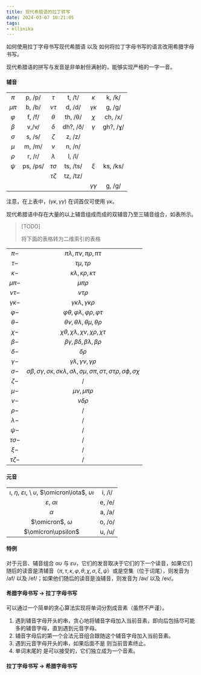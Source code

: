 ```yaml
---
title: 现代希腊语的拉丁转写
date: 2024-03-07 10:21:05
tags:
- ellinika
---
```


如何使用拉丁字母书写现代希腊语 以及 如何将拉丁字母书写的语言改用希腊字母书写。

<!-- more -->

现代希腊语的拼写与发音是非单射但满射的，能够实现严格的一字一音。

#### 辅音

|||||||
|:-:|:-:|:-:|:-:|:-:|:-:
$\pi$ | p, /p/ | $\tau$ | t, /t/ | $\kappa$ | k, /k/
$\mu \pi$ | b, /b/ |$\nu \tau$ | d, /d/ | $\gamma \kappa$ | g, /ɡ/
$\varphi$ | f, /f/ | $\theta$ | th, /θ/ | $\chi$ | ch, /x/
$\beta$ | v,/v/ | $\delta$ | dh?, /ð/ | $\gamma$ | gh?, /ɣ/
$\sigma$ | s, /s/ | $\zeta$ | z, /z/
$\mu$ | m, /m/ | $\nu$ | n, /n/
$\rho$ | r, /ɾ/| $\lambda$ | l, /l/
$\psi$ | ps, /ps/ | $\tau\sigma$ | ts, /ts/ | $\xi$ | ks, /ks/
| | | $\tau\zeta$ | tz, /tz/ | 
| | | | |$\gamma\gamma$ | g, /ɡ/

注意，在上表中，$(\gamma\kappa,\gamma\gamma)$ 在词首仅可使用 $\gamma\kappa$。

现代希腊语中存在大量的以上辅音组成而成的双辅音乃至三辅音组合，如表所示。

> [TODO]
>
> 将下面的表格转为二维索引的表格

| | |
|:-:|:-:|
$\pi-$ | $\pi\lambda, \pi\nu, \pi\rho, \pi\tau$
$\tau-$ | $\tau\mu, \tau\rho$
$\kappa-$ | $\kappa\lambda, \kappa\rho, \kappa\tau$
$\mu\pi-$ | $\mu\pi\rho$
$\nu\tau-$ | $\nu\tau\rho$
$\gamma\kappa-$ | $\gamma\kappa\lambda, \gamma\kappa\rho$
$\varphi-$ | $\varphi\theta, \varphi\lambda, \varphi\rho, \varphi\tau$
$\theta-$ | $\theta\nu, \theta\lambda, \theta\mu, \theta\rho$ 
$\chi-$ | $\chi\theta, \chi\lambda, \chi\nu, \chi\rho, \chi\tau$
$\beta-$ | $\beta\gamma, \beta\delta, \beta\lambda, \beta\rho$
$\delta-$ | $\delta\rho$
$\gamma-$ | $\gamma\lambda, \gamma\nu, \gamma\rho$
$\sigma-$ | $\sigma\beta, \sigma\gamma, \sigma\kappa, \sigma\kappa\lambda, \sigma\lambda, \sigma\mu, \sigma\pi, \sigma\tau, \sigma\tau\rho, \sigma\phi, \sigma\chi$
$\zeta-$ | /
$\mu-$ | $\mu\nu, \mu\pi\rho$
$\nu-$ | $\nu\delta\rho$
$\rho-$ | /
$\lambda-$ | /
$\psi-$ | /
$\tau\sigma-$ | /
$\xi-$ | /
$\tau\zeta-$ | /


#### 元音

|||
|:-:|:-:|
|$\iota$, $\eta$, $\varepsilon\iota$, \\ $\upsilon$, $\omicron\iota$, $\upsilon\iota$|i, /i/|
|$\varepsilon$, $\alpha\iota$|e, /e/|
|$\alpha$|a, /a/|
|$\omicron$, $\omega$|o, /o/|
|$\omicron\upsilon$|u, /u/|

#### 特例

对于元音、辅音组合 $\alpha\upsilon$ 与 $\varepsilon\upsilon$，它们的发音取决于它们的下一个读音，如果它们随后的读音是清辅音（$\pi,\tau,\kappa,\varphi,\theta,\chi, \sigma,\xi,\psi$）或是空集（位于词尾），则发音为 /af/ 以及 /ef/；如果他们随后的读音是浊辅音，则发音为 /av/ 以及 /ev/。

#### 希腊字母书写 -> 拉丁字母书写

可以通过一个简单的贪心算法实现将单词分割成音素（虽然不严谨）。

1. 遇到辅音字母开头的串，贪心地将辅音字母加入当前音素，即向后包括尽可能多的辅音字母，直到遇到元音字母。
2. 辅音字母后的第一个合法元音组合跟随这个辅音字母加入当前音素。
3. 遇到元音字母开头的串，如果后面不是 则当前音素终止。
4. 单词末尾的 是可以接受的，它们独立成为一个音素。

#### 拉丁字母书写 -> 希腊字母书写